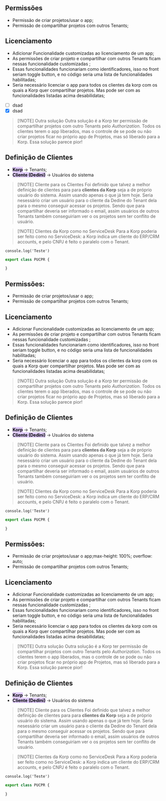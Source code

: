 ## Permissões
- Permissão de criar projetos/usar o app;
- Permissão de compartilhar projetos com outros Tenants;

## Licenciamento
- Adicionar Funcionalidade customizadas ao licenciamento de um app;
- As permissões de criar projeto e compartilhar com outros Tenants ficam nessas funcionalidade customizadas ;
- Essas funcionalidades funcionariam como identificadores, isso no front seriam toggle button, e no código seria uma lista de funcionalidades habilitadas;
- Seria necessário licenciar o app para todos os clientes da korp com os quais a Korp quer compartilhar projetos. Mas pode ser com as funcionalidades listadas acima desabilidatas;

- [ ] dsad
- [X] dsad

> [!NOTE] Outra solução
> Outra solução é a Korp ter permissão de compartilhar projetos com outro Tenants pelo *Authorization*. Todos os clientes terem o app liberados, mas o controle de se pode ou não criar projetos ficar no próprio app de Projetos, mas só liberado para a Korp. Essa solução parece pior!

## Definição de Clientes
- <mark style="background: #D2B3FFA6;"><b>Korp</b></mark> -> Tenants;
- <mark style="background: #D2B3FFA6;"><b>Cliente (Dedini)</b></mark> -> Usuários do sistema

> [!NOTE] Cliente para os Clientes
> Foi definido que talvez a melhor definição de clientes para para **clientes da Korp** seja a de próprio usuário do sistema. Assim usando apenas o que já tem hoje. Seria nesessário criar um usuário para o cliente da Dedine do Tenant dela para o mesmo conseguir acessar os projetos. Sendo que para compartilhar deveria ser informado o email, assim usuários de outros Tenants também conseguiriam ver o os projetos sem ter conflito de usuário.

> [!NOTE] Clientes da Korp como no ServiceDesk
> Para a Korp poderia ser feito como no ServiceDesk: a Korp indica um cliente do ERP/CRM accounts, e pelo CNPJ é feito o paralelo com o Tenant.



`console.log('Teste')`

``` typescript
export class PUCPR {

}
```


## Permissões:
- Permissão de criar projetos/usar o app;
- Permissão de compartilhar projetos com outros Tenants;

## Licenciamento
- Adicionar Funcionalidade customizadas ao licenciamento de um app;
- As permissões de criar projeto e compartilhar com outros Tenants ficam nessas funcionalidade customizadas ;
- Essas funcionalidades funcionariam como identificadores, isso no front seriam toggle button, e no código seria uma lista de funcionalidades habilitadas;
- Seria necessário licenciar o app para todos os clientes da korp com os quais a Korp quer compartilhar projetos. Mas pode ser com as funcionalidades listadas acima desabilidatas;

> [!NOTE] Outra solução
> Outra solução é a Korp ter permissão de compartilhar projetos com outro Tenants pelo *Authorization*. Todos os clientes terem o app liberados, mas o controle de se pode ou não criar projetos ficar no próprio app de Projetos, mas só liberado para a Korp. Essa solução parece pior!

## Definição de Clientes
- <mark style="background: #D2B3FFA6;"><b>Korp</b></mark> -> Tenants;
- <mark style="background: #D2B3FFA6;"><b>Cliente (Dedini)</b></mark> -> Usuários do sistema

> [!NOTE] Cliente para os Clientes
> Foi definido que talvez a melhor definição de clientes para para **clientes da Korp** seja a de próprio usuário do sistema. Assim usando apenas o que já tem hoje. Seria nesessário criar um usuário para o cliente da Dedine do Tenant dela para o mesmo conseguir acessar os projetos. Sendo que para compartilhar deveria ser informado o email, assim usuários de outros Tenants também conseguiriam ver o os projetos sem ter conflito de usuário.

> [!NOTE] Clientes da Korp como no ServiceDesk
> Para a Korp poderia ser feito como no ServiceDesk: a Korp indica um cliente do ERP/CRM accounts, e pelo CNPJ é feito o paralelo com o Tenant.



`console.log('Teste')`

``` typescript
export class PUCPR {

}
```


## Permissões:
- Permissão de criar projetos/usar o app;max-height: 100%;
    overflow: auto;
- Permissão de compartilhar projetos com outros Tenants;

## Licenciamento
- Adicionar Funcionalidade customizadas ao licenciamento de um app;
- As permissões de criar projeto e compartilhar com outros Tenants ficam nessas funcionalidade customizadas ;
- Essas funcionalidades funcionariam como identificadores, isso no front seriam toggle button, e no código seria uma lista de funcionalidades habilitadas;
- Seria necessário licenciar o app para todos os clientes da korp com os quais a Korp quer compartilhar projetos. Mas pode ser com as funcionalidades listadas acima desabilidatas;

> [!NOTE] Outra solução
> Outra solução é a Korp ter permissão de compartilhar projetos com outro Tenants pelo *Authorization*. Todos os clientes terem o app liberados, mas o controle de se pode ou não criar projetos ficar no próprio app de Projetos, mas só liberado para a Korp. Essa solução parece pior!

## Definição de Clientes
- <mark style="background: #D2B3FFA6;"><b>Korp</b></mark> -> Tenants;
- <mark style="background: #D2B3FFA6;"><b>Cliente (Dedini)</b></mark> -> Usuários do sistema

> [!NOTE] Cliente para os Clientes
> Foi definido que talvez a melhor definição de clientes para para **clientes da Korp** seja a de próprio usuário do sistema. Assim usando apenas o que já tem hoje. Seria nesessário criar um usuário para o cliente da Dedine do Tenant dela para o mesmo conseguir acessar os projetos. Sendo que para compartilhar deveria ser informado o email, assim usuários de outros Tenants também conseguiriam ver o os projetos sem ter conflito de usuário.

> [!NOTE] Clientes da Korp como no ServiceDesk
> Para a Korp poderia ser feito como no ServiceDesk: a Korp indica um cliente do ERP/CRM accounts, e pelo CNPJ é feito o paralelo com o Tenant.



`console.log('Teste')`

``` typescript
export class PUCPR {

}
```


